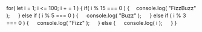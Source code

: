 for( let i = 1; i <= 100; i + = 1 ) {
  if( i % 15 === 0 ) {
   　console.log( "FizzBuzz" );
 　 } else if ( i % 5 === 0 ) {
  　  console.log( "Buzz" );
 　 } else if ( i % 3 === 0 ) {
   　 console.log( "Fizz" );
　  } else {
   　 console.log( i );
 　 }
 }
